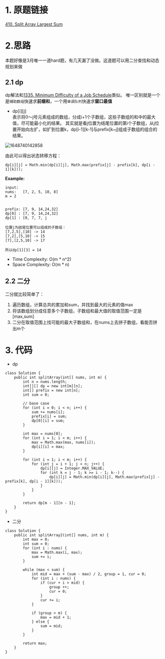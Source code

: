# 1. 原题链接
[410. Split Array Largest Sum](https://leetcode.com/problems/split-array-largest-sum/)

# 2.思路
本题好像是3月唯一一道hard题，有几天漏了没做。这道题可以用二分查找和动态规划来做

## 2.1 dp
dp解法和[1335. Minimum Difficulty of a Job Schedule](https://leetcode.com/problems/minimum-difficulty-of-a-job-schedule/)类似。
唯一区别就是一个是`辅助数组`快速求**前缀和**，一个用`单调队列`快速求**窗口最值**

+ dp[i][j]  
表示将0～j号元素组成的数组，分成i+1个子数组，这些子数组的和中的最大值，尽可能最小化的结果。
其实就是看j位置为结尾位置的第i个子数组，从j位置开始向左扩，如扩到位置k，dp[i-1][k-1]与prefix[k~j]组成子数组的组合的结果。

![1648740142858](https://user-images.githubusercontent.com/101119184/161091456-ab8c1d28-faee-4d1a-9a18-2817900a3983.gif)

由此可以得出状态转移方程：
```
dp[i][j] = Math.min(dp[i][j], Math.max(prefix[j] - prefix[k], dp[i - 1][k]));
```

**Example:**
```
input:
nums:   [7, 2, 5, 10, 8]
m = 2


prefix: [7, 9, 14,24,32]
dp[0] : [7, 9, 14,24,32]
dp[1] : [0, 7, 7, j
        
位置j为结尾位置可以组成的子数组：
[7,2,5],[10] -> 14
[7,2],[5,10] -> 15
[7],[2,5,10] -> 17

所以dp[1][3] = 14
```

+ Time Complexity: O(m * n^2)
+ Space Complexity: O(m * n)

## 2.2 二分
二分就比较简单了：
1. 遍历数组，计算总共的累加和sum，并找到最大的元素的值max
2. 将该数组划分成任意多个子数组，子数组和最大值的取值范围一定是[max,sum]
3. 二分在取值范围上找可能的最大子数组和，在nums上去拼子数组，看能否拼出m个

# 3. 代码
+ dp
```
class Solution {
    public int splitArray(int[] nums, int m) {
        int n = nums.length;
        int[][] dp = new int[m][n];
        int[] prefix = new int[n];
        int sum = 0;

        // base case
        for (int i = 0; i < n; i++) {
            sum += nums[i];
            prefix[i] = sum;
            dp[0][i] = sum;
        }

        int max = nums[0];
        for (int i = 1; i < m; i++) {
            max = Math.max(max, nums[i]);
            dp[i][i] = max;
        }

        for (int i = 1; i < m; i++) {
            for (int j = i + 1; j < n; j++) {
                dp[i][j] = Integer.MAX_VALUE;
                for (int k = j - 1; k >= i - 1; k--) {
                    dp[i][j] = Math.min(dp[i][j], Math.max(prefix[j] - prefix[k], dp[i - 1][k]));
                }
            }
        }

        return dp[m - 1][n - 1];
    }
}
```
+ 二分
```
class Solution {
    public int splitArray2(int[] nums, int m) {
        int max = 0;
        int sum = 0;
        for (int i : nums) {
            max = Math.max(i, max);
            sum += i;
        }

        while (max < sum) {
            int mid = max + (sum - max) / 2, group = 1, cur = 0;
            for (int i : nums) {
                if (cur + i > mid) {
                    group ++;
                    cur = 0;
                }
                cur += i;
            }

            if (group > m) {
                max = mid + 1;
            } else {
                sum = mid;
            }
        }

        return max;
    }
}
```
